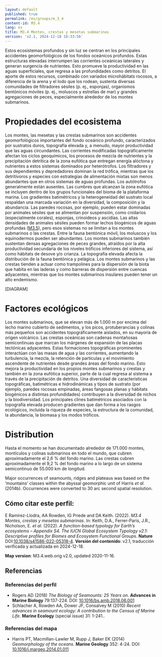 ```yaml
---
layout: default
published: true
permalink: /es/groups/m_3_4
content-id: M3.4
lang: es
title: M3.4 Montes, crestas y mesetas submarinas
version: 'v2.1, 2024-12-18 18:33:56'
---
```


Estos ecosistemas profundos y sin luz se centran en los principales accidentes geomorfológicos de los fondos oceánicos profundos. Estas estructuras elevadas interrumpen las corrientes oceánicas laterales y generan surgencia de nutrientes. Esto promueve la productividad en las aguas superficiales, que regresa a las profundidades como detritos. El aporte de estos recursos, combinado con variados microhábitats rocosos, a diferencia de la arena y el lodo que los rodean, sustenta diversas comunidades de filtradores sésiles (p. ej., esponjas), organismos bentónicos móviles (p. ej., moluscos y estrellas de mar) y grandes agregaciones de peces, especialmente alrededor de los montes submarinos.

# Propiedades del ecosistema
 
Los montes, las mesetas y las crestas submarinos son accidentes geomorfológicos importantes del fondo oceánico profundo, caracterizados por sustratos duros, topografía elevada y, a menudo, mayor productividad que las aguas circundantes. Las corrientes modificadas topográficamente afectan los ciclos geoquímicos, los procesos de mezcla de nutrientes y la precipitación detrítica de la zona eufótica que entregan energía alóctona y nutrientes a estos sistemas dominados por heterótrofos. Los filtradores y sus dependientes y depredadores dominan la red trófica, mientras que los detritívoros y especies con estrategias de alimentación mixtas son menos abundantes que en otros sistemas de aguas profundas. Los autótrofos generalmente están ausentes. Las cumbres que alcanzan la zona eufótica se incluyen dentro de los grupos funcionales del bioma de la plataforma marina. Los gradientes batimétricos y la heterogeneidad del sustrato local respaldan una marcada variación en la diversidad, la composición y la abundancia. Las paredes rocosas, por ejemplo, pueden estar dominadas por animales sésiles que se alimentan por suspensión, como cnidarios (especialmente corales), esponjas, crinoideos y ascidias. Las altas densidades de animales sésiles pueden formar lechos biogénicos de aguas profundas ([M3.5](/explore/groups/M3.5)), pero esos sistemas no se limitan a los montes submarinos o las crestas. Entre la fauna bentónica móvil, los moluscos y los equinodermos pueden ser abundantes. Los montes submarinos también sustentan densas agregaciones de peces grandes, atraídos por la alta productividad secundaria de los niveles tróficos inferiores del sistema, así como hábitats de desove y/o crianza. La topografía elevada afecta la distribución de la fauna bentónica y pelágica. Los montes submarinos y las crestas tienden a actuar como trampolines para la dispersión de la biota que habita en las laderas y como barreras de dispersión entre cuencas adyacentes, mientras que los montes submarinos insulares pueden tener un alto endemismo.

[DIAGRAM]

# Factores ecológicos
 
Los montes submarinos, que se elevan más de 1.000 m por encima del lecho marino cubierto de sedimentos, y los picos, protuberancias y colinas más pequeños son accidentes topográficamente aislados, en su mayoría de origen volcánico. Las crestas oceánicas son cadenas montañosas semicontinuas que marcan los márgenes de expansión de las placas tectónicas adyacentes. Estas formaciones topográficas prominentes interactúan con las masas de agua y las corrientes, aumentando la turbulencia, la mezcla, la retención de partículas y el movimiento ascendente de nutrientes desde grandes áreas del fondo marino. Esto mejora la productividad en los propios montes submarinos y crestas y también en la zona eufótica superior, parte de la cual regresa al sistema a través de la precipitación de detritos. Una diversidad de características topográficas, batimétricas e hidrodinámicas y tipos de sustrato (por ejemplo, paredes rocosas empinadas, áreas fangosas planas y hábitats biogénicos a distintas profundidades) contribuyen a la diversidad de nichos y la biodiversidad. Los principales clines batimétricos asociados con la topografía elevada producen gradientes que dan forma a los rasgos ecológicos, incluida la riqueza de especies, la estructura de la comunidad, la abundancia, la biomasa y los modos tróficos.
 
# Distribution
 
Hasta el momento se han documentado alrededor de 171.000 montes, montículos y colinas submarinos en todo el mundo, que cubren aproximadamente el 2,6 % del fondo marino. Las crestas cubren aproximadamente el 9,2 % del fondo marino a lo largo de un sistema semicontinuo de 55.000 km de longitud.

Major occurrences of seamounts, ridges and plateaus was based on the ‘mountains’ classes within the abyssal geomorphic unit of Harris _et al._ (2014b). Occurrences were converted to 30 arc second spatial resolution.

## Cómo citar este perfil:

E Ramirez-Llodra, AA Rowden, IG Priede and DA Keith. (2022). *M3.4 Montes, crestas y mesetas submarinas*. In: Keith, D.A., Ferrer-Paris, J.R., Nicholson, E. *et al.* (2022). *A function-based typology for Earth’s ecosystems – Appendix S4. The IUCN Global Ecosystem Typology v2.1: Descriptive profiles for Biomes and Ecosystem Functional Groups*. **Nature** DOI:[10.1038/s41586-022-05318-4](https://doi.org/10.1038/s41586-022-05318-4).
**Versión del contenido**: v2.1, traducción verificada y actualizada en 2024-12-18.

**Map version**: M3.4.web.orig v2.0, updated 2020-11-16.

## Referencias

### Referencias del perfil
* Rogers AD  (2018) *The Biology of Seamounts: 25 Years on*. **Advances in Marine Biology** 79:137-224. DOI: [10.1016/bs.amb.2018.06.001](http://doi.org/10.1016/bs.amb.2018.06.001)
* Schlacher A, Rowden AA, Dower JF, Consalvey M  (2010) *Recent advances in seamount ecology: A contribution to the Census of Marine Life*. **Marine Ecology** (special issue) 31: 1-241..

### Referencias del mapa
* Harris PT, Macmillan-Lawler M, Rupp J, Baker EK  (2014) *Geomorphology of the oceans*. **Marine Geology** 352: 4-24. DOI: [10.1016/j.margeo.2014.01.011](http://doi.org/10.1016/j.margeo.2014.01.011)
